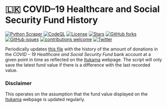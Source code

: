# 🇱🇰 COVID–19 Healthcare and Social Security Fund History
[![Python Scraper](https://github.com/damianperera/pres-covid-relief/actions/workflows/cron.yml/badge.svg)](https://github.com/damianperera/pres-covid-relief/actions/workflows/cron.yml) [![CodeQL](https://github.com/damianperera/sl-covid-fund/actions/workflows/codeql-analysis.yml/badge.svg)](https://github.com/damianperera/sl-covid-fund/actions/workflows/codeql-analysis.yml) [![License](https://img.shields.io/github/license/damianperera/sl-covid-fund)](https://github.com/damianperera/sl-covid-fund/blob/main/LICENSE) [![Stars](https://img.shields.io/github/stars/damianperera/sl-covid-fund)](https://github.com/damianperera/sl-covid-fund/stargazers) [![GitHub forks](https://img.shields.io/github/forks/damianperera/sl-covid-fund)](https://github.com/damianperera/sl-covid-fund/network) [![GitHub issues](https://img.shields.io/github/issues/damianperera/sl-covid-fund?color=red)](https://github.com/damianperera/sl-covid-fund/issues) [![contributions welcome](https://img.shields.io/badge/contributions-welcome-brightgreen.svg)](https://github.com/damianperera/sl-covid-fund) [![Twitter](https://img.shields.io/twitter/url?style=social&url=https%3A%2F%2Fgithub.com%2Fdamianperera%2Fsl-covid-fund)](https://twitter.com/intent/tweet?text=Check%20out%20this%20project%20which%20keeps%20track%20of%20the%20Covid-19%20Healthcare%20and%20Social%20Security%20Fund's%20value:&url=https%3A%2F%2Fgithub.com%2Fdamianperera%2Fsl-covid-fund)

Periodically updates [this file](https://damianperera.github.io/sl-covid-fund/data.json) with the history of the amount of donations in the _COVID – 19 Healthcare and Social Security Fund_ bank account at a given point in time as reflected on the [Itukama](https://www.itukama.lk/) webpage. The script will only save the latest fund value if there is a difference with the last recorded value.

### Disclaimer
This operates on the assumption that the fund value displayed on the [Itukama](https://www.itukama.lk/) webpage is updated regularly.

